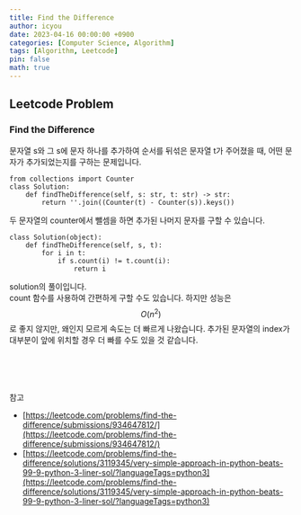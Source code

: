 ```yaml
---
title: Find the Difference
author: icyou
date: 2023-04-16 00:00:00 +0900
categories: [Computer Science, Algorithm]
tags: [Algorithm, Leetcode]
pin: false
math: true
---
```


## Leetcode Problem

### Find the Difference
문자열 s와 그 s에 문자 하나를 추가하여 순서를 뒤섞은 문자열 t가 주어졌을 때, 어떤 문자가 추가되었는지를 구하는 문제입니다.

```
from collections import Counter
class Solution:
    def findTheDifference(self, s: str, t: str) -> str:
        return ''.join((Counter(t) - Counter(s)).keys())
```
두 문자열의 counter에서 뺄셈을 하면 추가된 나머지 문자를 구할 수 있습니다.

```
class Solution(object):
    def findTheDifference(self, s, t):
        for i in t:
            if s.count(i) != t.count(i):
                return i
```
solution의 풀이입니다.  
count 함수를 사용하여 간편하게 구할 수도 있습니다. 하지만 성능은 $$O(n^2)$$로 좋지 않지만, 왜인지 모르게 속도는 더 빠르게 나왔습니다. 추가된 문자열의 index가 대부분이 앞에 위치할 경우 더 빠를 수도 있을 것 같습니다.


<br/><br/><br/><br/>
참고 
- [https://leetcode.com/problems/find-the-difference/submissions/934647812/](https://leetcode.com/problems/find-the-difference/submissions/934647812/)
- [https://leetcode.com/problems/find-the-difference/solutions/3119345/very-simple-approach-in-python-beats-99-9-python-3-liner-sol/?languageTags=python3](https://leetcode.com/problems/find-the-difference/solutions/3119345/very-simple-approach-in-python-beats-99-9-python-3-liner-sol/?languageTags=python3)